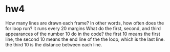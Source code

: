 # hw4
How many lines are drawn each frame? In other words, how often does the for loop run? it runs every 20 margins
What do the first, second, and third appearances of the number 10 do in the code? the first 10 means the first line, the second 10 means the end line of the the loop, which is the last line. the third 10 is the distance between each line.
